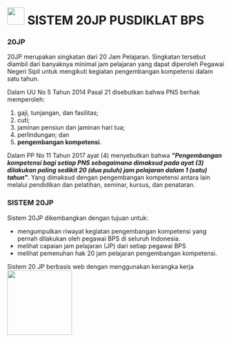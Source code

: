 # <img src="https://www.bps.go.id/website/fileMenu/logo.png" width="40px" height="auto"/> SISTEM 20JP PUSDIKLAT BPS

### 20JP

20JP merupakan singkatan dari 20 Jam Pelajaran. Singkatan tersebut diambil dari banyaknya minimal jam pelajaran yang dapat diperoleh Pegawai Negeri Sipil untuk mengikuti kegiatan pengembangan kompetensi dalam satu tahun.

Dalam UU No 5 Tahun 2014 Pasal 21 disebutkan bahwa PNS berhak memperoleh:
1. gaji, tunjangan, dan fasilitas;
2. cuti;
3. jaminan pensiun dan jaminan hari tua;
4. perlindungan; dan
5. **pengembangan kompetensi**.

Dalam PP No 11 Tahun 2017 ayat (4) menyebutkan bahwa
***"Pengembangan kompetensi bagi setiap PNS sebagaimana dimaksud pada ayat (3) dilakukan paling sedikit 20 (dua puluh) jam pelajaran dalam 1 (satu) tahun"***.
Yang dimaksud dengan pengembangan kompetensi antara lain melalui pendidikan dan pelatihan, seminar, kursus, dan penataran.

### SISTEM 20JP
Sistem 20JP dikembangkan dengan tujuan untuk:
- mengumpulkan riwayat kegiatan pengembangan kompetensi yang pernah dilakukan oleh pegawai BPS di seluruh Indonesia.
- melihat capaian jam pelajaran (JP) dari setiap pegawai BPS
- melihat pemenuhan hak 20 jam pelajaran pengembangan kompetensi.

Sistem 20 JP berbasis web dengan menggunakan kerangka kerja [<img src="https://laravel.com/assets/img/components/logo-laravel.svg" width="150px" height="auto"/>](https://www.laravel.com)
